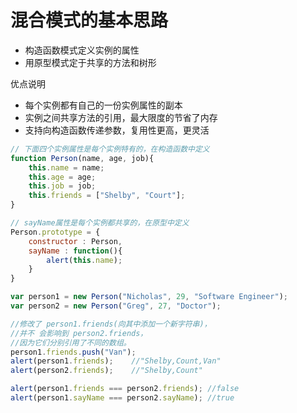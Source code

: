 混合模式的基本思路
=========

- 构造函数模式定义实例的属性
- 用原型模式定于共享的方法和树形

优点说明
- 每个实例都有自己的一份实例属性的副本
- 实例之间共享方法的引用，最大限度的节省了内存
- 支持向构造函数传递参数，复用性更高，更灵活

```javascript
// 下面四个实例属性是每个实例特有的，在构造函数中定义
function Person(name, age, job){
    this.name = name;
    this.age = age;
    this.job = job;
    this.friends = ["Shelby", "Court"];
}

// sayName属性是每个实例都共享的，在原型中定义
Person.prototype = {
    constructor : Person,
    sayName : function(){
        alert(this.name);
    }
}

var person1 = new Person("Nicholas", 29, "Software Engineer");
var person2 = new Person("Greg", 27, "Doctor");

//修改了 person1.friends(向其中添加一个新字符串)，
//并不 会影响到 person2.friends，
//因为它们分别引用了不同的数组。
person1.friends.push("Van");
alert(person1.friends);    //"Shelby,Count,Van"
alert(person2.friends);    //"Shelby,Count"

alert(person1.friends === person2.friends); //false
alert(person1.sayName === person2.sayName); //true

```

